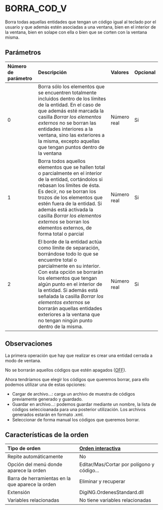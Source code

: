 # BORRA\_COD\_V

Borra todas aquellas entidades que tengan un código igual al teclado por el usuario y que además estén asociadas a una ventana, bien en el interior de la ventana, bien en solape con ella o bien que se corten con la ventana misma.

## Parámetros

| Número de parámetro | Descripción | Valores | Opcional |
| :--- | :--- | :--- | :--- |
| 0 | Borra sólo los elementos que se encuentren totalmente incluidos dentro de los límites de la entidad. En el caso de que además esté marcada la casilla _Borrar los elementos externos_ no se borran las entidades interiores a la ventana, sino las exteriores a la misma, excepto aquellas que tengan puntos dentro de la ventana | Número real | Si |
| 1 | Borra todos aquellos elementos que se hallen total o parcialmente en el interior de la entidad, cortándolos si rebasan los límites de ésta. Es decir, no se borran los trozos de los elementos que estén fuera de la entidad. Si además está activada la casilla _Borrar los elementos externos_ se borran los elementos externos, de forma total o parcial | Número real | Si |
| 2 | El borde de la entidad actúa como límite de separación, borrándose todo lo que se encuentre total o parcialmente en su interior. Con esta opción se borrarán los elementos que tengan algún punto en el interior de la entidad. Si además está señalada la casilla _Borrar los elementos externos_ se borrarán aquellas entidades exteriores a la ventana que no tengan ningún punto dentro de la misma. | Número real | Si |

## Observaciones

La primera operación que hay que realizar es crear una entidad cerrada a modo de ventana.

No se borrarán aquellos códigos que estén apagados \([OFF](/digi3d-net/referencia/digi3d.net/ventana-de-dibujo/ordenes/b/OFF.html)\).

Ahora tendríamos que elegir los códigos que queremos borrar, para ello podemos utilizar una de estas opciones:

* Cargar de archivo...: carga un archivo de muestra de códigos previamente generado y guardado.
* Guardar en archivo...: podemos guardar mediante un nombre, la lista de códigos seleccioanada para una posterior utilización. Los archivos generados estarán en formato .xml.
* Seleccionar de forma manual los códigos que queremos borrar.

## Características de la orden

| Tipo de orden | [Orden interactiva](borra-cod-v.md) |
| :--- | :--- |
| Repite automáticamente | No |
| Opción del menú donde aparece la orden | Editar/Mas/Cortar por polígono y código... |
| Barra de herramientas en la que aparece la orden | Eliminar y recuperar |
| Extensión | DigiNG.OrdenesStandard.dll |
| Variables relacionadas | No tiene variables relacionadas |

